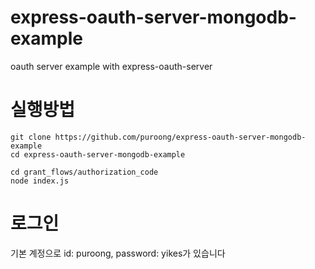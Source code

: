 # express-oauth-server-mongodb-example
oauth server example with express-oauth-server

# 실행방법

```
git clone https://github.com/puroong/express-oauth-server-mongodb-example
cd express-oauth-server-mongodb-example

cd grant_flows/authorization_code
node index.js
```

# 로그인

기본 계정으로 id: puroong, password: yikes가 있습니다
